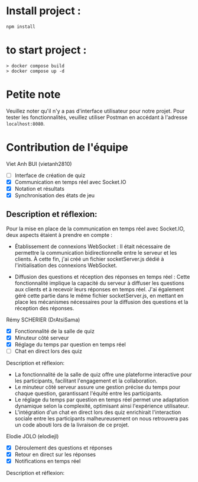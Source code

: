 # Install project :

```shell
npm install
```

# to start project : 

```shell
> docker compose build
> docker compose up -d
```
# Petite note


Veuillez noter qu'il n'y a pas d'interface utilisateur pour notre projet. Pour tester les fonctionnalités, veuillez utiliser Postman en accédant à l'adresse `localhost:8080`.


# Contribution de l'équipe

Viet Anh BUI (vietanh2810)
- [ ] Interface de création de quiz
- [x] Communication en temps réel avec Socket.IO
- [x] Notation et résultats
- [x] Synchronisation des états de jeu

## Description et réflexion:
Pour la mise en place de la communication en temps réel avec Socket.IO, deux aspects étaient à prendre en compte :
- Établissement de connexions WebSocket : Il était nécessaire de permettre la communication bidirectionnelle entre le serveur et les clients. À cette fin, j'ai créé un fichier socketServer.js dédié à l'initialisation des connexions WebSocket.

- Diffusion des questions et réception des réponses en temps réel : Cette fonctionnalité implique la capacité du serveur à diffuser les questions aux clients et à recevoir leurs réponses en temps réel. J'ai également géré cette partie dans le même fichier socketServer.js, en mettant en place les mécanismes nécessaires pour la diffusion des questions et la réception des réponses.



Rémy SCHERIER (DrAtsiSama)
- [x] Fonctionnalité de la salle de quiz
- [x] Minuteur côté serveur
- [x] Réglage du temps par question en temps réel
- [ ] Chat en direct lors des quiz

Description et réflexion:

- La fonctionnalité de la salle de quiz offre une plateforme interactive pour les participants, facilitant l'engagement et la collaboration. 
- Le minuteur côté serveur assure une gestion précise du temps pour chaque question, garantissant l'équité entre les participants.
- Le réglage du temps par question en temps réel permet une adaptation dynamique selon la complexité, optimisant ainsi l'expérience utilisateur. 
- L'intégration d'un chat en direct lors des quiz enrichirait l'interaction sociale entre les participants malheureusement on nous retrouvera pas un code abouti lors de la livraison de ce projet.

Elodie JOLO (elodiejl)
- [x] Déroulement des questions et réponses
- [x] Retour en direct sur les réponses
- [x] Notifications en temps réel

Description et réflexion: